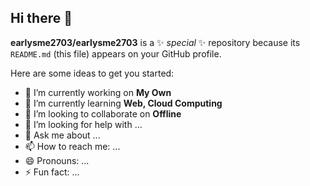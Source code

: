 ## Hi there 👋


**earlysme2703/earlysme2703** is a ✨ _special_ ✨ repository because its `README.md` (this file) appears on your GitHub profile.

Here are some ideas to get you started:

- 🔭 I’m currently working on **My Own**
- 🌱 I’m currently learning **Web, Cloud Computing**
- 👯 I’m looking to collaborate on **Offline**
- 🤔 I’m looking for help with ...
- 💬 Ask me about ...
- 📫 How to reach me: ...
- 😄 Pronouns: ...
- ⚡ Fun fact: ...
